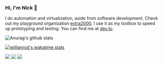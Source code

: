### Hi, I'm Nick 👋

I do automation and virtualization, aside from software development. Check out my playground organization [extra2000](https://github.com/extra2000), I use it as my toolbox to speed up prototyping and testing. You can find me at [dev.to](https://dev.to/nikaizuddin).

![Anurag's github stats](https://github-readme-stats.vercel.app/api?username=nikAizuddin&theme=vue&show_icons=true&count_private=true&custom_title=GitHub%20Stats&hide_border=true)

[![willianrod's wakatime stats](https://github-readme-stats.vercel.app/api/wakatime?username=nikAizuddin&theme=vue&hide_border=true&custom_title=Coding%20Activity)](https://github.com/anuraghazra/github-readme-stats)

![](https://img.shields.io/badge/OS-GNU/Linux-informational?style=flat&logo=linux&logoColor=white&color=1182c2)
![](https://img.shields.io/badge/Tools-SaltStack-informational?style=flat&logo=saltstack&logoColor=white&color=1182c2)
![](https://img.shields.io/badge/Tools-Vagrant-informational?style=flat&logo=vagrant&logoColor=white&color=1182c2)

<!--
**nikAizuddin/nikAizuddin** is a ✨ _special_ ✨ repository because its `README.md` (this file) appears on your GitHub profile.

Here are some ideas to get you started:

- 🔭 I’m currently working on ...
- 🌱 I’m currently learning ...
- 👯 I’m looking to collaborate on ...
- 🤔 I’m looking for help with ...
- 💬 Ask me about ...
- 📫 How to reach me: ...
- 😄 Pronouns: ...
- ⚡ Fun fact: ...
-->
